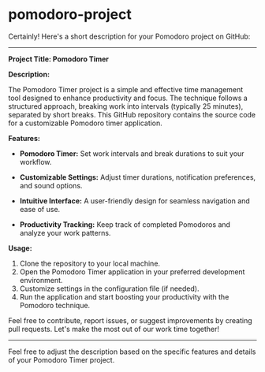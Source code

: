 # pomodoro-project
Certainly! Here's a short description for your Pomodoro project on GitHub:

---

**Project Title: Pomodoro Timer**

**Description:**

The Pomodoro Timer project is a simple and effective time management tool designed to enhance productivity and focus. The technique follows a structured approach, breaking work into intervals (typically 25 minutes), separated by short breaks. This GitHub repository contains the source code for a customizable Pomodoro timer application.

**Features:**

- **Pomodoro Timer:** Set work intervals and break durations to suit your workflow.
  
- **Customizable Settings:** Adjust timer durations, notification preferences, and sound options.

- **Intuitive Interface:** A user-friendly design for seamless navigation and ease of use.

- **Productivity Tracking:** Keep track of completed Pomodoros and analyze your work patterns.

**Usage:**

1. Clone the repository to your local machine.
2. Open the Pomodoro Timer application in your preferred development environment.
3. Customize settings in the configuration file (if needed).
4. Run the application and start boosting your productivity with the Pomodoro technique.

Feel free to contribute, report issues, or suggest improvements by creating pull requests. Let's make the most out of our work time together!

---

Feel free to adjust the description based on the specific features and details of your Pomodoro Timer project.
